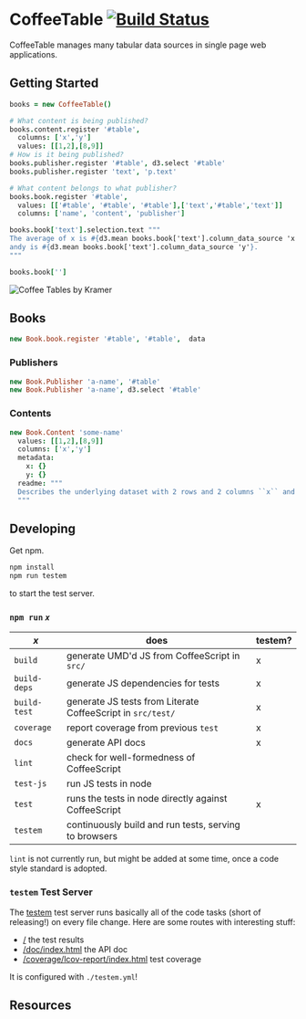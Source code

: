 # CoffeeTable [![Build Status](https://travis-ci.org/tonyfast/coffeetable.svg?branch=master)](https://travis-ci.org/tonyfast/coffeetable)

CoffeeTable manages many tabular data sources in single page web applications.  

## Getting Started

```coffee
books = new CoffeeTable()

# What content is being published?
books.content.register '#table',
  columns: ['x','y']
  values: [[1,2],[8,9]]
# How is it being published?
books.publisher.register '#table', d3.select '#table'
books.publisher.register 'text', 'p.text'

# What content belongs to what publisher?
books.book.register '#table',
  values: [['#table', '#table', '#table'],['text','#table','text']]
  columns: ['name', 'content', 'publisher']

books.book['text'].selection.text """
The average of x is #{d3.mean books.book['text'].column_data_source 'x'}
andy is #{d3.mean books.book['text'].column_data_source 'y'}.
"""

books.book['']
```

![Coffee Tables by Kramer](https://s-media-cache-ak0.pinimg.com/736x/4c/b9/a7/4cb9a7648f5800dd958a4baa2af387e4.jpg)

## Books

```coffee
new Book.book.register '#table', '#table',  data
```

### Publishers

```coffee
new Book.Publisher 'a-name', '#table'
new Book.Publisher 'a-name', d3.select '#table'
```

### Contents

```coffee
new Book.Content 'some-name'
  values: [[1,2],[8,9]]
  columns: ['x','y']
  metadata:
    x: {}
    y: {}
  readme: """
  Describes the underlying dataset with 2 rows and 2 columns ``x`` and ``y``.
  """
```

## Developing
Get npm.

```bash
npm install
npm run testem
```
to start the test server.


### `npm run` _`x`_

|     _x_       | does                                                        | testem? |
|---------------|-------------------------------------------------------------|---------|
| `build`       | generate UMD'd JS from CoffeeScript in `src/`               | x       |
| `build-deps`  | generate JS dependencies for tests                          | x       |
| `build-test`  | generate JS tests from Literate CoffeeScript in `src/test/` | x       |
| `coverage`    | report coverage from previous `test`                        | x       |
| `docs`        | generate API docs                                           | x       |
| `lint`        | check for well-formedness of CoffeeScript                   |         |
| `test-js`     | run JS tests in node                                        |         |
| `test`        | runs the tests in node directly against CoffeeScript        | x       |
| `testem`      | continuously build and run tests, serving to browsers       |         |

`lint` is not currently run, but might be added at some time, once a code
style standard is adopted.


### `testem` Test Server
The [testem](https://github.com/testem/testem) test server runs basically all
of the code tasks (short of releasing!) on every file change. Here are some
routes with interesting stuff:
- [/](http://localhost:7357) the test results
- [/doc/index.html](http://localhost:7357/doc/index.html) the API doc
- [/coverage/lcov-report/index.html](http://localhost:7357/coverage/lcov-report/index.html) test coverage

It is configured with `./testem.yml`!

## Resources
